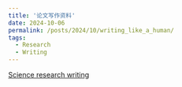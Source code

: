 ```yaml
---
title: '论文写作资料'
date: 2024-10-06
permalink: /posts/2024/10/writing_like_a_human/
tags:
  - Research
  - Writing
---
```

[Science research writing](https://redacaocientifica.weebly.com/uploads/6/0/2/2/60226751/science_writing_for_non-native_engish_speakers.pdf)